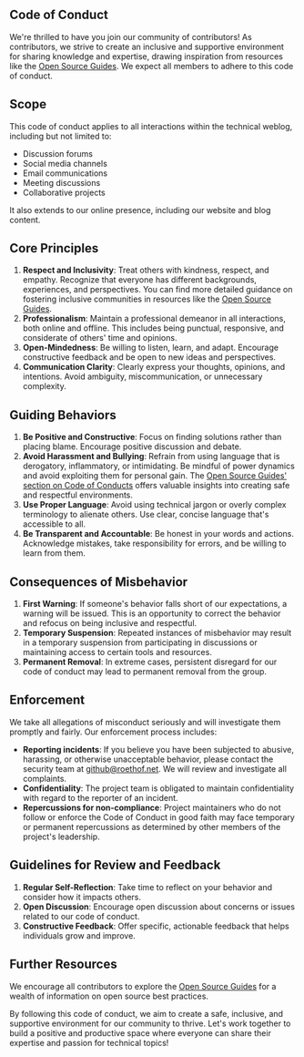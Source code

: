 ## Code of Conduct

We're thrilled to have you join our community of contributors! As contributors, we strive to create an inclusive and supportive environment for sharing knowledge and expertise, drawing inspiration from resources like the [Open Source Guides](https://opensource.guide/). We expect all members to adhere to this code of conduct.

## Scope

This code of conduct applies to all interactions within the technical weblog, including but not limited to:

* Discussion forums
* Social media channels
* Email communications
* Meeting discussions
* Collaborative projects

It also extends to our online presence, including our website and blog content.

## Core Principles

1.  **Respect and Inclusivity**: Treat others with kindness, respect, and empathy. Recognize that everyone has different backgrounds, experiences, and perspectives. You can find more detailed guidance on fostering inclusive communities in resources like the [Open Source Guides](https://opensource.guide/how-to-build-welcoming-communities/).
2.  **Professionalism**: Maintain a professional demeanor in all interactions, both online and offline. This includes being punctual, responsive, and considerate of others' time and opinions.
3.  **Open-Mindedness**: Be willing to listen, learn, and adapt. Encourage constructive feedback and be open to new ideas and perspectives.
4.  **Communication Clarity**: Clearly express your thoughts, opinions, and intentions. Avoid ambiguity, miscommunication, or unnecessary complexity.

## Guiding Behaviors

1.  **Be Positive and Constructive**: Focus on finding solutions rather than placing blame. Encourage positive discussion and debate.
2.  **Avoid Harassment and Bullying**: Refrain from using language that is derogatory, inflammatory, or intimidating. Be mindful of power dynamics and avoid exploiting them for personal gain. The [Open Source Guides' section on Code of Conducts](https://opensource.guide/code-of-conduct/) offers valuable insights into creating safe and respectful environments.
3.  **Use Proper Language**: Avoid using technical jargon or overly complex terminology to alienate others. Use clear, concise language that's accessible to all.
4.  **Be Transparent and Accountable**: Be honest in your words and actions. Acknowledge mistakes, take responsibility for errors, and be willing to learn from them.

## Consequences of Misbehavior

1.  **First Warning**: If someone's behavior falls short of our expectations, a warning will be issued. This is an opportunity to correct the behavior and refocus on being inclusive and respectful.
2.  **Temporary Suspension**: Repeated instances of misbehavior may result in a temporary suspension from participating in discussions or maintaining access to certain tools and resources.
3.  **Permanent Removal**: In extreme cases, persistent disregard for our code of conduct may lead to permanent removal from the group.

## Enforcement

We take all allegations of misconduct seriously and will investigate them promptly and fairly. Our enforcement process includes:

* **Reporting incidents**: If you believe you have been subjected to abusive, harassing, or otherwise unacceptable behavior, please contact the security team at github@roethof.net. We will review and investigate all complaints.
* **Confidentiality**: The project team is obligated to maintain confidentiality with regard to the reporter of an incident.
* **Repercussions for non-compliance**: Project maintainers who do not follow or enforce the Code of Conduct in good faith may face temporary or permanent repercussions as determined by other members of the project's leadership.

## Guidelines for Review and Feedback

1.  **Regular Self-Reflection**: Take time to reflect on your behavior and consider how it impacts others.
2.  **Open Discussion**: Encourage open discussion about concerns or issues related to our code of conduct.
3.  **Constructive Feedback**: Offer specific, actionable feedback that helps individuals grow and improve.

## Further Resources

We encourage all contributors to explore the [Open Source Guides](https://opensource.guide/) for a wealth of information on open source best practices.

By following this code of conduct, we aim to create a safe, inclusive, and supportive environment for our community to thrive. Let's work together to build a positive and productive space where everyone can share their expertise and passion for technical topics!